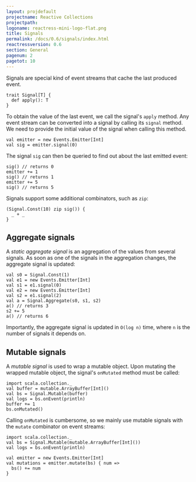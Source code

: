```yaml
---
layout: projdefault
projectname: Reactive Collections
projectpath: 
logoname: reactress-mini-logo-flat.png
title: Signals
permalink: /docs/0.6/signals/index.html
reactressversion: 0.6
section: General
pagenum: 2
pagetot: 10
---
```




Signals are special kind of event streams that cache the last produced event.

    trait Signal[T] {
      def apply(): T
    }

To obtain the value of the last event, we call the signal's `apply` method.
Any event stream can be converted into a signal by calling its `signal` method.
We need to provide the initial value of the signal when calling this method.

    val emitter = new Events.Emitter[Int]
    val sig = emitter.signal(0)

The signal `sig` can then be queried to find out about the last emitted event:

    sig() // returns 0
    emitter += 1
    sig() // returns 1
    emitter += 5
    sig() // returns 5

Signals support some additional combinators, such as `zip`:

    (Signal.Const(10) zip sig()) {
      _ + _
    }


## Aggregate signals

A *static aggregate signal* is an aggregation of the values from several signals.
As soon as one of the signals in the aggregation changes, the aggregate signal is updated:

    val s0 = Signal.Const(1)
    val e1 = new Events.Emitter[Int]
    val s1 = e1.signal(0)
    val e2 = new Events.Emitter[Int]
    val s2 = e1.signal(2)
    val a = Signal.Aggregate(s0, s1, s2)
    a() // returns 3
    s2 += 5
    a() // returns 6

Importantly, the aggregate signal is updated in `O(log n)` time,
where `n` is the number of signals it depends on.


## Mutable signals

A *mutable signal* is used to wrap a mutable object.
Upon mutating the wrapped mutable object,
the signal's `onMutated` method must be called:
    
    import scala.collection._
    val buffer = mutable.ArrayBuffer[Int]()
    val bs = Signal.Mutable(buffer)
    val logs = bs.onEvent(println)
    buffer += 1
    bs.onMutated()

Calling `onMutated` is cumbersome,
so we mainly use mutable signals with the `mutate` combinator on event streams:

    import scala.collection._
    val bs = Signal.Mutable(mutable.ArrayBuffer[Int]())
    val logs = bs.onEvent(println)

    val emitter = new Events.Emitter[Int]
    val mutations = emitter.mutate(bs) { num =>
      bs() += num
    }



